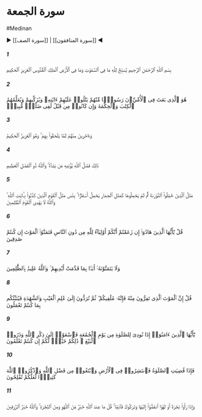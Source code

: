 # سورة الجمعة
#Medinan
▶ [[سورة الصف]] | [[سورة المنافقون]] ◀
##### 1
<span class="ayah hovertext" data-hover="Whatever is in the heavens and on earth, doth declare the Praises and Glory of Allah,- the Sovereign, the Holy One, the Exalted in Might, the Wise.">بِسْمِ ٱللَّهِ ٱلرَّحْمَٰنِ ٱلرَّحِيمِ يُسَبِّحُ لِلَّهِ مَا فِى ٱلسَّمَٰوَٰتِ وَمَا فِى ٱلْأَرْضِ ٱلْمَلِكِ ٱلْقُدُّوسِ ٱلْعَزِيزِ ٱلْحَكِيمِ</span>
##### 2
<span class="ayah hovertext" data-hover="It is He Who has sent amongst the Unlettered a messenger from among themselves, to rehearse to them His Signs, to sanctify them, and to instruct them in Scripture and Wisdom,- although they had been, before, in manifest error;-">هُوَ ٱلَّذِى بَعَثَ فِى ٱلْأُمِّيِّۦنَ رَسُولًۭا مِّنْهُمْ يَتْلُوا۟ عَلَيْهِمْ ءَايَٰتِهِۦ وَيُزَكِّيهِمْ وَيُعَلِّمُهُمُ ٱلْكِتَٰبَ وَٱلْحِكْمَةَ وَإِن كَانُوا۟ مِن قَبْلُ لَفِى ضَلَٰلٍۢ مُّبِينٍۢ</span>
##### 3
<span class="ayah hovertext" data-hover="As well as (to confer all these benefits upon) others of them, who have not already joined them: And He is exalted in Might, Wise.">وَءَاخَرِينَ مِنْهُمْ لَمَّا يَلْحَقُوا۟ بِهِمْ ۚ وَهُوَ ٱلْعَزِيزُ ٱلْحَكِيمُ</span>
##### 4
<span class="ayah hovertext" data-hover="Such is the Bounty of Allah, which He bestows on whom He will: and Allah is the Lord of the highest bounty.">ذَٰلِكَ فَضْلُ ٱللَّهِ يُؤْتِيهِ مَن يَشَآءُ ۚ وَٱللَّهُ ذُو ٱلْفَضْلِ ٱلْعَظِيمِ</span>
##### 5
<span class="ayah hovertext" data-hover="The similitude of those who were charged with the (obligations of the) Mosaic Law, but who subsequently failed in those (obligations), is that of a donkey which carries huge tomes (but understands them not). Evil is the similitude of people who falsify the Signs of Allah: and Allah guides not people who do wrong.">مَثَلُ ٱلَّذِينَ حُمِّلُوا۟ ٱلتَّوْرَىٰةَ ثُمَّ لَمْ يَحْمِلُوهَا كَمَثَلِ ٱلْحِمَارِ يَحْمِلُ أَسْفَارًۢا ۚ بِئْسَ مَثَلُ ٱلْقَوْمِ ٱلَّذِينَ كَذَّبُوا۟ بِـَٔايَٰتِ ٱللَّهِ ۚ وَٱللَّهُ لَا يَهْدِى ٱلْقَوْمَ ٱلظَّٰلِمِينَ</span>
##### 6
<span class="ayah hovertext" data-hover="Say: 'O ye that stand on Judaism! If ye think that ye are friends to Allah, to the exclusion of (other) men, then express your desire for Death, if ye are truthful!'">قُلْ يَٰٓأَيُّهَا ٱلَّذِينَ هَادُوٓا۟ إِن زَعَمْتُمْ أَنَّكُمْ أَوْلِيَآءُ لِلَّهِ مِن دُونِ ٱلنَّاسِ فَتَمَنَّوُا۟ ٱلْمَوْتَ إِن كُنتُمْ صَٰدِقِينَ</span>
##### 7
<span class="ayah hovertext" data-hover="But never will they express their desire (for Death), because of the (deeds) their hands have sent on before them! and Allah knows well those that do wrong!">وَلَا يَتَمَنَّوْنَهُۥٓ أَبَدًۢا بِمَا قَدَّمَتْ أَيْدِيهِمْ ۚ وَٱللَّهُ عَلِيمٌۢ بِٱلظَّٰلِمِينَ</span>
##### 8
<span class="ayah hovertext" data-hover="Say: 'The Death from which ye flee will truly overtake you: then will ye be sent back to the Knower of things secret and open: and He will tell you (the truth of) the things that ye did!'">قُلْ إِنَّ ٱلْمَوْتَ ٱلَّذِى تَفِرُّونَ مِنْهُ فَإِنَّهُۥ مُلَٰقِيكُمْ ۖ ثُمَّ تُرَدُّونَ إِلَىٰ عَٰلِمِ ٱلْغَيْبِ وَٱلشَّهَٰدَةِ فَيُنَبِّئُكُم بِمَا كُنتُمْ تَعْمَلُونَ</span>
##### 9
<span class="ayah hovertext" data-hover="O ye who believe! When the call is proclaimed to prayer on Friday (the Day of Assembly), hasten earnestly to the Remembrance of Allah, and leave off business (and traffic): That is best for you if ye but knew!">يَٰٓأَيُّهَا ٱلَّذِينَ ءَامَنُوٓا۟ إِذَا نُودِىَ لِلصَّلَوٰةِ مِن يَوْمِ ٱلْجُمُعَةِ فَٱسْعَوْا۟ إِلَىٰ ذِكْرِ ٱللَّهِ وَذَرُوا۟ ٱلْبَيْعَ ۚ ذَٰلِكُمْ خَيْرٌۭ لَّكُمْ إِن كُنتُمْ تَعْلَمُونَ</span>
##### 10
<span class="ayah hovertext" data-hover="And when the Prayer is finished, then may ye disperse through the land, and seek of the Bounty of Allah: and celebrate the Praises of Allah often (and without stint): that ye may prosper.">فَإِذَا قُضِيَتِ ٱلصَّلَوٰةُ فَٱنتَشِرُوا۟ فِى ٱلْأَرْضِ وَٱبْتَغُوا۟ مِن فَضْلِ ٱللَّهِ وَٱذْكُرُوا۟ ٱللَّهَ كَثِيرًۭا لَّعَلَّكُمْ تُفْلِحُونَ</span>
##### 11
<span class="ayah hovertext" data-hover="But when they see some bargain or some amusement, they disperse headlong to it, and leave thee standing. Say: 'The (blessing) from the Presence of Allah is better than any amusement or bargain! and Allah is the Best to provide (for all needs).'">وَإِذَا رَأَوْا۟ تِجَٰرَةً أَوْ لَهْوًا ٱنفَضُّوٓا۟ إِلَيْهَا وَتَرَكُوكَ قَآئِمًۭا ۚ قُلْ مَا عِندَ ٱللَّهِ خَيْرٌۭ مِّنَ ٱللَّهْوِ وَمِنَ ٱلتِّجَٰرَةِ ۚ وَٱللَّهُ خَيْرُ ٱلرَّٰزِقِينَ</span>
